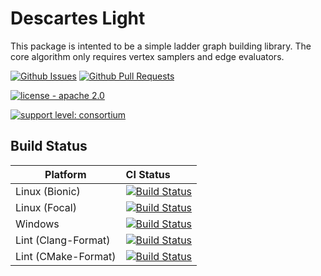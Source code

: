 # Descartes Light

This package is intented to be a simple ladder graph building library. The core algorithm only requires vertex samplers and edge evaluators.

[![Github Issues](https://img.shields.io/github/issues/swri-robotics/descartes_light.svg)](https://github.com/swri-robotics/descartes_light/issues)
[![Github Pull Requests](https://img.shields.io/github/issues-pr/swri-robotics/descartes_light.svg)](https://github.com/swri-robotics/descartes_light/pulls)

[![license - apache 2.0](https://img.shields.io/:license-Apache%202.0-yellowgreen.svg)](https://opensource.org/licenses/Apache-2.0)

[![support level: consortium](https://img.shields.io/badge/support%20level-consortium-brightgreen.png)](http://rosindustrial.org/news/2016/10/7/better-supporting-a-growing-ros-industrial-software-platform)

## Build Status

Platform             | CI Status
---------------------|:---------
Linux (Bionic)       | [![Build Status](https://github.com/swri-robotics/descartes_light/actions/workflows/ubuntu_bionic.yml/badge.svg)](https://github.com/swri-robotics/descartes_light/actions/workflows/ubuntu_bionic.yml)
Linux (Focal)        | [![Build Status](https://github.com/swri-robotics/descartes_light/actions/workflows/ubuntu_focal.yml/badge.svg)](https://github.com/swri-robotics/descartes_light/actions/workflows/ubuntu_focal.yml)
Windows              | [![Build Status](https://github.com/swri-robotics/descartes_light/actions/workflows/windows_2019.yml/badge.svg)](https://github.com/swri-robotics/descartes_light/actions/workflows/windows_2019.yml)
Lint  (Clang-Format) | [![Build Status](https://github.com/swri-robotics/descartes_light/actions/workflows/clang_format.yml/badge.svg)](https://github.com/swri-robotics/descartes_light/actions/workflows/clang_format.yml)
Lint  (CMake-Format) | [![Build Status](https://github.com/swri-robotics/descartes_light/actions/workflows/cmake_format.yml/badge.svg)](https://github.com/swri-robotics/descartes_light/actions/workflows/cmake_format.yml)

